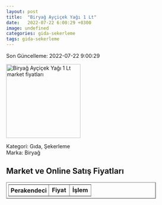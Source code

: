 ```yaml
---
layout: post
title:  "Biryağ Ayçiçek Yağı 1 Lt"
date:   2022-07-22 6:00:29 +0300
image: undefined
categories: gida-sekerleme
tags: gida-sekerleme
---
```


Son Güncelleme: 2022-07-22 9:00:29

<img src="undefined" width="200" alt="Biryağ Ayçiçek Yağı 1 Lt market fiyatları" />

Kategori: Gıda, Şekerleme
<br />
Marka: Biryağ

<h2>Market ve Online Satış Fiyatları</h2>

<table border="1" style="padding: 5px;width:80%;">
  <tr>
    <td style="padding: 5px;"><strong>Perakendeci</strong></td>
    <td><strong>Fiyat</strong></td>
    <td><strong>İşlem</strong></td>
  </tr>
  
</table>
